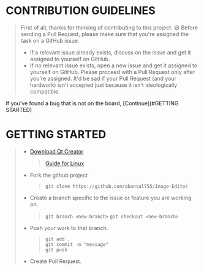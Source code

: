 

# CONTRIBUTION GUIDELINES

> First of all, thanks for thinking of contributing to this project. :smiley:
> Before sending a Pull Request, please make sure that you're assigned the task on a GitHub issue.
>* If a relevant issue already exists, discuss on the issue and get it assigned to yourself on GitHub.
>* If no relevant issue exists, open a new issue and get it assigned to yourself on GitHub.
> Please proceed with a Pull Request only after you're assigned. It'd be sad if your Pull Request (and your hardwork) isn't accepted just because it isn't ideologically compatible.

If you've found a bug that is not on the board, [Continue](#GETTING STARTED)

# GETTING STARTED 
>* [Download Qt Creator](https://www.qt.io/download)
>   > [Guide for Linux](https://wiki.qt.io/Install_Qt_5_on_Ubuntu)
>* Fork the github project 
>   > `git clone https://github.com/abansal755/Image-Editor`
>* Create a branch specific to the issue or feature you are working on.
>   > `git branch <new-branch>`
>   > `git checkout <new-branch>`
>* Push your work to that branch.
>   > `git add .`  
>   >  `git commit -m "message"`  
>   >  `git push`
>* Create Pull Request.
